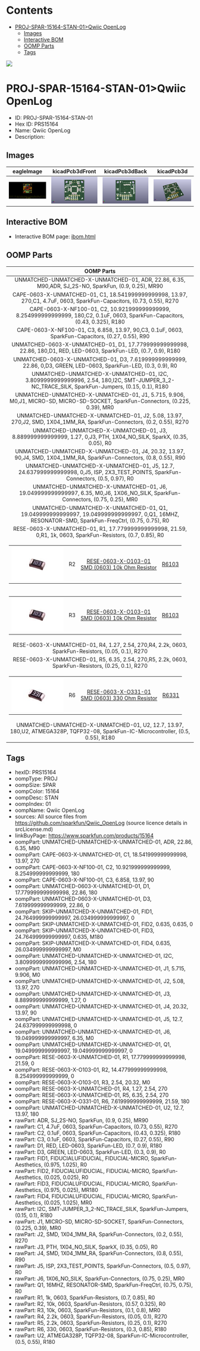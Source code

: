 



Contents
========

* [PROJ-SPAR-15164-STAN-01>Qwiic OpenLog](#proj-spar-15164-stan-01qwiic-openlog)
	* [Images](#images)
	* [Interactive BOM](#interactive-bom)
	* [OOMP Parts](#oomp-parts)
	* [Tags](#tags)
  
![][im]
# PROJ-SPAR-15164-STAN-01>Qwiic OpenLog

- ID: PROJ-SPAR-15164-STAN-01
- Hex ID: PRS15164
- Name: Qwiic OpenLog
- Description: 

## Images
  
  

|eagleImage|kicadPcb3dFront|kicadPcb3dBack|kicadPcb3d|
| :---: | :---: | :---: | :---: |
|[![eagleImage](eagleImage_140.png)](eagleImage_600.png)|[![kicadPcb3dFront](kicadPcb3dFront_140.png)](kicadPcb3dFront_600.png)|[![kicadPcb3dBack](kicadPcb3dBack_140.png)](kicadPcb3dBack_600.png)|[![kicadPcb3d](kicadPcb3d_140.png)](kicadPcb3d_600.png)|

## Interactive BOM

- Interactive BOM page: [ibom.html](kicad/bom/ibom.html)

## OOMP Parts
  

|OOMP Parts|
| :---: |
|UNMATCHED-UNMATCHED-X-UNMATCHED-01, ADR, 22.86, 6.35, M90,ADR, SJ_2S-NO, SparkFun, (0.9, 0.25), MR90|
|CAPE-0603-X-UNMATCHED-01, C1, 18.541999999999998, 13.97, 270,C1, 4.7uF, 0603, SparkFun-Capacitors, (0.73, 0.55), R270|
|CAPE-0603-X-NF100-01, C2, 10.921999999999999, 8.254999999999999, 180,C2, 0.1uF, 0603, SparkFun-Capacitors, (0.43, 0.325), R180|
|CAPE-0603-X-NF100-01, C3, 6.858, 13.97, 90,C3, 0.1uF, 0603, SparkFun-Capacitors, (0.27, 0.55), R90|
|UNMATCHED-0603-X-UNMATCHED-01, D1, 17.779999999999998, 22.86, 180,D1, RED, LED-0603, SparkFun-LED, (0.7, 0.9), R180|
|UNMATCHED-0603-X-UNMATCHED-01, D3, 7.619999999999999, 22.86, 0,D3, GREEN, LED-0603, SparkFun-LED, (0.3, 0.9), R0|
|UNMATCHED-UNMATCHED-X-UNMATCHED-01, I2C, 3.8099999999999996, 2.54, 180,I2C, SMT-JUMPER_3_2-NC_TRACE_SILK, SparkFun-Jumpers, (0.15, 0.1), R180|
|UNMATCHED-UNMATCHED-X-UNMATCHED-01, J1, 5.715, 9.906, M0,J1, MICRO-SD, MICRO-SD-SOCKET, SparkFun-Connectors, (0.225, 0.39), MR0|
|UNMATCHED-UNMATCHED-X-UNMATCHED-01, J2, 5.08, 13.97, 270,J2, SMD, 1X04_1MM_RA, SparkFun-Connectors, (0.2, 0.55), R270|
|UNMATCHED-UNMATCHED-X-UNMATCHED-01, J3, 8.889999999999999, 1.27, 0,J3, PTH, 1X04_NO_SILK, SparkX, (0.35, 0.05), R0|
|UNMATCHED-UNMATCHED-X-UNMATCHED-01, J4, 20.32, 13.97, 90,J4, SMD, 1X04_1MM_RA, SparkFun-Connectors, (0.8, 0.55), R90|
|UNMATCHED-UNMATCHED-X-UNMATCHED-01, J5, 12.7, 24.637999999999998, 0,J5, ISP, 2X3_TEST_POINTS, SparkFun-Connectors, (0.5, 0.97), R0|
|UNMATCHED-UNMATCHED-X-UNMATCHED-01, J6, 19.049999999999997, 6.35, M0,J6, 1X06_NO_SILK, SparkFun-Connectors, (0.75, 0.25), MR0|
|UNMATCHED-UNMATCHED-X-UNMATCHED-01, Q1, 19.049999999999997, 19.049999999999997, 0,Q1, 16MHZ, RESONATOR-SMD, SparkFun-FreqCtrl, (0.75, 0.75), R0|
|RESE-0603-X-UNMATCHED-01, R1, 17.779999999999998, 21.59, 0,R1, 1k, 0603, SparkFun-Resistors, (0.7, 0.85), R0|
|<table><tr><td>![RESE-0603-X-O103-01](https://raw.githubusercontent.com/oomlout/oomlout_OOMP_parts/main/RESE-0603-X-O103-01/image_140.jpg)</td><td> R2</td><td>[RESE-0603-X-O103-01<br>SMD (0603) 10k Ohm Resistor](https://github.com/oomlout/oomlout_OOMP_parts/tree/main/RESE-0603-X-O103-01/)</td><td>[R6103](https://github.com/oomlout/oomlout_OOMP_parts/tree/main/RESE-0603-X-O103-01/)</td></tr></table>|
|<table><tr><td>![RESE-0603-X-O103-01](https://raw.githubusercontent.com/oomlout/oomlout_OOMP_parts/main/RESE-0603-X-O103-01/image_140.jpg)</td><td> R3</td><td>[RESE-0603-X-O103-01<br>SMD (0603) 10k Ohm Resistor](https://github.com/oomlout/oomlout_OOMP_parts/tree/main/RESE-0603-X-O103-01/)</td><td>[R6103](https://github.com/oomlout/oomlout_OOMP_parts/tree/main/RESE-0603-X-O103-01/)</td></tr></table>|
|RESE-0603-X-UNMATCHED-01, R4, 1.27, 2.54, 270,R4, 2.2k, 0603, SparkFun-Resistors, (0.05, 0.1), R270|
|RESE-0603-X-UNMATCHED-01, R5, 6.35, 2.54, 270,R5, 2.2k, 0603, SparkFun-Resistors, (0.25, 0.1), R270|
|<table><tr><td>![RESE-0603-X-O331-01](https://raw.githubusercontent.com/oomlout/oomlout_OOMP_parts/main/RESE-0603-X-O331-01/image_140.jpg)</td><td> R6</td><td>[RESE-0603-X-O331-01<br>SMD (0603) 330 Ohm Resistor](https://github.com/oomlout/oomlout_OOMP_parts/tree/main/RESE-0603-X-O331-01/)</td><td>[R6331](https://github.com/oomlout/oomlout_OOMP_parts/tree/main/RESE-0603-X-O331-01/)</td></tr></table>|
|UNMATCHED-UNMATCHED-X-UNMATCHED-01, U2, 12.7, 13.97, 180,U2, ATMEGA328P, TQFP32-08, SparkFun-IC-Microcontroller, (0.5, 0.55), R180|

## Tags

- hexID: PRS15164
- oompType: PROJ
- oompSize: SPAR
- oompColor: 15164
- oompDesc: STAN
- oompIndex: 01
- oompName: Qwiic OpenLog
- sources: All source files from https://github.com/sparkfun/Qwiic_OpenLog (source licence details in srcLicense.md)
- linkBuyPage: https://www.sparkfun.com/products/15164
- oompPart: UNMATCHED-UNMATCHED-X-UNMATCHED-01, ADR, 22.86, 6.35, M90
- oompPart: CAPE-0603-X-UNMATCHED-01, C1, 18.541999999999998, 13.97, 270
- oompPart: CAPE-0603-X-NF100-01, C2, 10.921999999999999, 8.254999999999999, 180
- oompPart: CAPE-0603-X-NF100-01, C3, 6.858, 13.97, 90
- oompPart: UNMATCHED-0603-X-UNMATCHED-01, D1, 17.779999999999998, 22.86, 180
- oompPart: UNMATCHED-0603-X-UNMATCHED-01, D3, 7.619999999999999, 22.86, 0
- oompPart: SKIP-UNMATCHED-X-UNMATCHED-01, FID1, 24.764999999999997, 26.034999999999997, 0
- oompPart: SKIP-UNMATCHED-X-UNMATCHED-01, FID2, 0.635, 0.635, 0
- oompPart: SKIP-UNMATCHED-X-UNMATCHED-01, FID3, 24.764999999999997, 0.635, M180
- oompPart: SKIP-UNMATCHED-X-UNMATCHED-01, FID4, 0.635, 26.034999999999997, M0
- oompPart: UNMATCHED-UNMATCHED-X-UNMATCHED-01, I2C, 3.8099999999999996, 2.54, 180
- oompPart: UNMATCHED-UNMATCHED-X-UNMATCHED-01, J1, 5.715, 9.906, M0
- oompPart: UNMATCHED-UNMATCHED-X-UNMATCHED-01, J2, 5.08, 13.97, 270
- oompPart: UNMATCHED-UNMATCHED-X-UNMATCHED-01, J3, 8.889999999999999, 1.27, 0
- oompPart: UNMATCHED-UNMATCHED-X-UNMATCHED-01, J4, 20.32, 13.97, 90
- oompPart: UNMATCHED-UNMATCHED-X-UNMATCHED-01, J5, 12.7, 24.637999999999998, 0
- oompPart: UNMATCHED-UNMATCHED-X-UNMATCHED-01, J6, 19.049999999999997, 6.35, M0
- oompPart: UNMATCHED-UNMATCHED-X-UNMATCHED-01, Q1, 19.049999999999997, 19.049999999999997, 0
- oompPart: RESE-0603-X-UNMATCHED-01, R1, 17.779999999999998, 21.59, 0
- oompPart: RESE-0603-X-O103-01, R2, 14.477999999999998, 8.254999999999999, 0
- oompPart: RESE-0603-X-O103-01, R3, 2.54, 20.32, M0
- oompPart: RESE-0603-X-UNMATCHED-01, R4, 1.27, 2.54, 270
- oompPart: RESE-0603-X-UNMATCHED-01, R5, 6.35, 2.54, 270
- oompPart: RESE-0603-X-O331-01, R6, 7.619999999999999, 21.59, 180
- oompPart: UNMATCHED-UNMATCHED-X-UNMATCHED-01, U2, 12.7, 13.97, 180
- rawPart: ADR, SJ_2S-NO, SparkFun, (0.9, 0.25), MR90
- rawPart: C1, 4.7uF, 0603, SparkFun-Capacitors, (0.73, 0.55), R270
- rawPart: C2, 0.1uF, 0603, SparkFun-Capacitors, (0.43, 0.325), R180
- rawPart: C3, 0.1uF, 0603, SparkFun-Capacitors, (0.27, 0.55), R90
- rawPart: D1, RED, LED-0603, SparkFun-LED, (0.7, 0.9), R180
- rawPart: D3, GREEN, LED-0603, SparkFun-LED, (0.3, 0.9), R0
- rawPart: FID1, FIDUCIALUFIDUCIAL, FIDUCIAL-MICRO, SparkFun-Aesthetics, (0.975, 1.025), R0
- rawPart: FID2, FIDUCIALUFIDUCIAL, FIDUCIAL-MICRO, SparkFun-Aesthetics, (0.025, 0.025), R0
- rawPart: FID3, FIDUCIALUFIDUCIAL, FIDUCIAL-MICRO, SparkFun-Aesthetics, (0.975, 0.025), MR180
- rawPart: FID4, FIDUCIALUFIDUCIAL, FIDUCIAL-MICRO, SparkFun-Aesthetics, (0.025, 1.025), MR0
- rawPart: I2C, SMT-JUMPER_3_2-NC_TRACE_SILK, SparkFun-Jumpers, (0.15, 0.1), R180
- rawPart: J1, MICRO-SD, MICRO-SD-SOCKET, SparkFun-Connectors, (0.225, 0.39), MR0
- rawPart: J2, SMD, 1X04_1MM_RA, SparkFun-Connectors, (0.2, 0.55), R270
- rawPart: J3, PTH, 1X04_NO_SILK, SparkX, (0.35, 0.05), R0
- rawPart: J4, SMD, 1X04_1MM_RA, SparkFun-Connectors, (0.8, 0.55), R90
- rawPart: J5, ISP, 2X3_TEST_POINTS, SparkFun-Connectors, (0.5, 0.97), R0
- rawPart: J6, 1X06_NO_SILK, SparkFun-Connectors, (0.75, 0.25), MR0
- rawPart: Q1, 16MHZ, RESONATOR-SMD, SparkFun-FreqCtrl, (0.75, 0.75), R0
- rawPart: R1, 1k, 0603, SparkFun-Resistors, (0.7, 0.85), R0
- rawPart: R2, 10k, 0603, SparkFun-Resistors, (0.57, 0.325), R0
- rawPart: R3, 10k, 0603, SparkFun-Resistors, (0.1, 0.8), MR0
- rawPart: R4, 2.2k, 0603, SparkFun-Resistors, (0.05, 0.1), R270
- rawPart: R5, 2.2k, 0603, SparkFun-Resistors, (0.25, 0.1), R270
- rawPart: R6, 330, 0603, SparkFun-Resistors, (0.3, 0.85), R180
- rawPart: U2, ATMEGA328P, TQFP32-08, SparkFun-IC-Microcontroller, (0.5, 0.55), R180



[im]: kicadPcb3d_450.png
